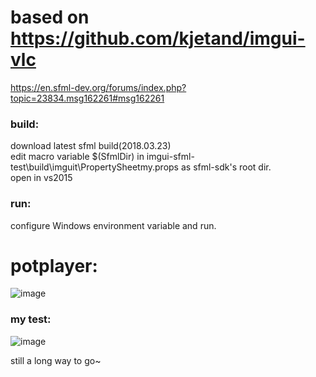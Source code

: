 # based on https://github.com/kjetand/imgui-vlc
 https://en.sfml-dev.org/forums/index.php?topic=23834.msg162261#msg162261

### build:  
download latest sfml build(2018.03.23)  
edit macro variable $(SfmlDir) in imgui-sfml-test\build\imguit\PropertySheetmy.props as sfml-sdk's root dir.  
open in vs2015  
### run:  
configure Windows environment variable and run.  
  
 
# potplayer:  
![image](https://github.com/KnIfER/imgui-sfml-ui-test/raw/master/screenshots/potplayer.gif)  

### my test:  
![image](https://github.com/KnIfER/imgui-sfml-ui-test/raw/master/screenshots/demo1.gif)  

still a long way to go~  
